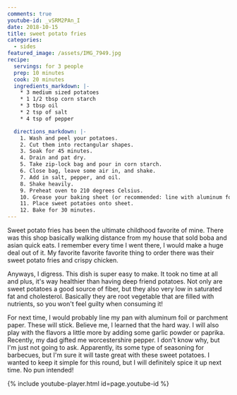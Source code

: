 ```yaml
---
comments: true
youtube-id: _vSRM2PAn_I
date: 2018-10-15
title: sweet potato fries
categories:
  - sides
featured_image: /assets/IMG_7949.jpg
recipe:
  servings: for 3 people
  prep: 10 minutes
  cook: 20 minutes
  ingredients_markdown: |-
    * 3 medium sized potatoes
    * 1 1/2 tbsp corn starch
    * 3 tbsp oil
    * 2 tsp of salt
    * 4 tsp of pepper

  directions_markdown: |-
    1. Wash and peel your potatoes.
    2. Cut them into rectangular shapes.
    3. Soak for 45 minutes.
    4. Drain and pat dry.
    5. Take zip-lock bag and pour in corn starch.
    6. Close bag, leave some air in, and shake.
    7. Add in salt, pepper, and oil.
    8. Shake heavily.
    9. Preheat oven to 210 degrees Celsius.
    10. Grease your baking sheet (or recommended: line with aluminum foil).
    11. Place sweet potatoes onto sheet.
    12. Bake for 30 minutes.
---
```

Sweet potato fries has been the ultimate childhood favorite of mine. There was this shop basically walking distance from my house that sold boba and asian quick eats. I remember every time I went there, I would make a huge deal out of it. My favorite favorite favorite thing to order there was their sweet potato fries and crispy chicken.

Anyways, I digress. This dish is super easy to make. It took no time at all and plus, it's way healthier than having deep friend potatoes. Not only are sweet potatoes a good source of fiber, but they also very low in saturated fat and cholesterol. Basically they are root vegetable that are filled with nutrients, so you won't feel guilty when consuming it!

For next time, I would probably line my pan with aluminum foil or parchment paper. These will stick. Believe me, I learned that the hard way. I will also play with the flavors a little more by adding some garlic powder or paprika. Recently, my dad gifted me worcestershire pepper. I don't know why, but I'm just not going to ask. Apparently, its some type of seasoning for barbecues, but I'm sure it will taste great with these sweet potatoes. I wanted to keep it simple for this round, but I will definitely spice it up next time. No pun intended!

{% include youtube-player.html id=page.youtube-id %}
